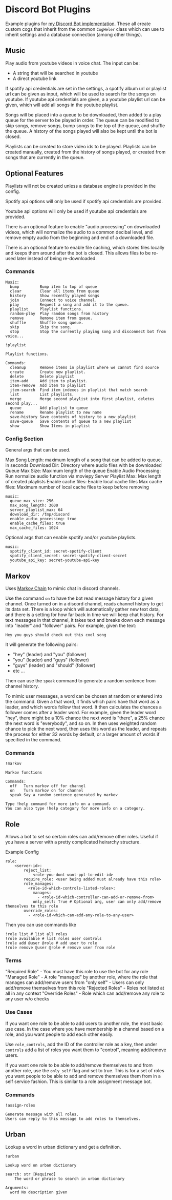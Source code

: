 # Discord Bot Plugins

Example plugins for [my Discord Bot implementation](https://github.com/tnoff/discord-bot). These all create custom cogs that inherit from the common `CogHeler` class which can use to inherit settings and a database connection (among other things).


## Music

Play audio from youtube videos in voice chat. The input can be:
- A string that will be searched in youtube
- A direct youtube link

If spotify api credentials are set in the settings, a spotify album url or playlist url can be given as input, which will be used to search for the songs on youtube.
If youtube api credentials are given, a a youtube playlist url can be given, which will add all songs in the youtube playlist.

Songs will be placed into a queue to be downloaded, then added to a play queue for the server to be played in order. The queue can be modified to skip songs, remove songs, bump songs to the top of the queue, and shuffle the queue. A history of the songs played will also be kept until the bot is closed.

Playlists can be created to store video ids to be played. Playlists can be created manually, created from the history of songs played, or created from songs that are currently in the queue.

## Optional Features

Playlists will not be created unless a database engine is provided in the config.

Spotify api options will only be used if spotify api credentials are provided.

Youtube api options will only be used if youtube api credentials are provided.

There is an optional feature to enable "audio processing" on downloaded videos, which will normalize the audio to a common decibal level, and remove empty audio from the beginning and end of a downloaded file.

There is an optional feature to enable file caching, which stores files locally and keeps them around after the bot is closed. This allows files to be re-used later instead of being re-downloaded.

### Commands

```
Music:
  bump         Bump item to top of queue
  clear        Clear all items from queue
  history      Show recently played songs
  join         Connect to voice channel.
  play         Request a song and add it to the queue.
  playlist     Playlist functions.
  random-play  Play random songs from history
  remove       Remove item from queue.
  shuffle      Shuffle song queue.
  skip         Skip the song.
  stop         Stop the currently playing song and disconnect bot from voice...
```

```
!playlist

Playlist functions.

Commands:
  cleanup      Remove items in playlist where we cannot find source
  create       Create new playlist.
  delete       Delete playlist
  item-add     Add item to playlist.
  item-remove  Add item to playlist
  item-search  Find item indexes in playlist that match search
  list         List playlists.
  merge        Merge second playlist into first playlist, deletes second play...
  queue        Add playlist to queue
  rename       Rename playlist to new name
  save-history Save contents of history to a new playlist
  save-queue   Save contents of queue to a new playlist
  show         Show Items in playlist
```

### Config Section

General args that can be used.

Max Song Length: maximum length of a song that can be added to queue, in seconds
Download Dir: Directory where audio files with be downloaded
Queue Max Size: Maximum length of the queue
Enable Audio Processing: Run normalize audio function via moviepy
Server Playlist Max: Max length of created playlists
Enable cache files: Enable local cache files
Max cache files: Maximum number of local cache files to keep before removing

```
music:
  queue_max_size: 256
  max_song_length: 3600
  server_playlist_max: 64
  download_dir: /tmp/discord
  enable_audio_processing: true
  enable_cache_files: true
  max_cache_files: 1024
```

Optional args that can enable spotify and/or youtube playlists.

```
music:
  spotify_client_id: secret-spotify-client
  spotify_client_secret: secret-spotify-client-secret
  youtube_api_key: secret-youtube-api-key
```

## Markov

Uses [Markov Chain](https://en.wikipedia.org/wiki/Markov_chain) to mimic chat in discord channels.

Use the command `on` to have the bot read message history for a given channel. Once turned on in a discord channel, reads channel history to get its data set. There is a loop which will automatically gather new text data, and there is a setting for how far back in time we will keep chat history. For text messages in that channel, it takes text and breaks down each message into "leader" and "follower" pairs. For example, given the text:

```
Hey you guys should check out this cool song
```

It will generate the following pairs:
- "hey" (leader) and "you" (follower)
- "you" (leader) and "guys" (follower)
- "guys" (leader) and "should" (follower)
- etc ...

Then can use the `speak` command to generate a random sentence from channel history.

To mimic user messages, a word can be chosen at random or entered into the command. Given a that word, it finds which pairs have that word as a leader, and which words follow that word. It then calculates the chances a follower comes after a leader word.
For example, given the leader word "hey", there might be a 10% chance the next word is "there", a 25% chance the next word is "everybody", and so on.
In then uses weighted random chance to pick the next word, then uses this word as the leader, and repeats the process for either 32 words by default, or a larger amount of words if specified in the command.

### Commands

```
!markov 

Markov functions

Commands:
  off   Turn markov off for channel
  on    Turn markov on for channel
  speak Say a random sentence generated by markov

Type !help command for more info on a command.
You can also type !help category for more info on a category.
```

## Role

Allows a bot to set so certain roles can add/remove other roles. Useful if you have a server with a pretty complicated heirarchy structure.

Example Config

```
role:
    <server-id>:
        reject_list:
          - <role-you-dont-want-ppl-to-edit-id>
        require_role: <user being added must already have this role>
        role_manages:
          <role-id-which-controls-listed-roles>:
            manages:
              - <role-id-which-controller-can-add-or-remove-from>
            only_self: True # Optional arg, user can only add/remove themselves to this role
        override_roles:
          - <role-id-which-can-add-any-role-to-any-user>
```

Then you can use commands like
```
!role list # list all roles
!role available # list roles user controls
!role add @user @role # add user to role
!role remove @user @role # remove user from role
```

### Terms

"Required Role" - You must have this role to use the bot for any role
"Managed Role" - A role "managed" by another role, where the role that manages can add/remove users from
"only self" - Users can only add/remove themselves from this role
"Rejected Roles" - Roles not listed at all in any context
"Override Roles" - Role which can add/remove any role to any user w/o checks

### Use Cases

If you want one role to be able to add users to another role, the most basic use case. In the case where you have membership in a channel based on a role, and you want people to add each other easily.

Use `role_controls`, add the ID of the controller role as a key, then under `controls` add a list of roles you want them to "control", meaning add/remove users.

If you want one role to be able to add/remove themselves to and from another role, use the `only_self` flag and set to true. This is for a set of roles you want people to be able to add and remove themselves them from in a self service fashion. This is similar to a role assignment message bot.

### Commands

```
!assign-roles 

Generate message with all roles.
Users can reply to this message to add roles to themselves.
```

## Urban

Lookup a word in urban dictionary and get a definition.

```
!urban

Lookup word on urban dictionary

search: str [Required]
    The word or phrase to search in urban dictionary

Arguments:
  word No description given
```

